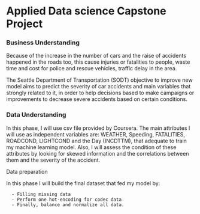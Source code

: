 # Applied Data science Capstone Project 

### Business Understanding 

Because of the increase in the number of cars and the raise of accidents happened in the roads too, this cause injuries or fatalities to people, waste time and cost for police and rescue vehicles, traffic delay in the area. 

The Seattle Department of Transportation (SODT) objective to improve new model aims to predict the severity of car accidents and main variables that strongly related to it, in order to help decisions based to make campaigns or improvements to decrease severe accidents based on certain conditions. 

 
### Data Understanding 

In this phase, I will use csv file provided by Coursera. The main attributes I will use as independent variables are: WEATHER, Speeding, FATALITIES, ROADCOND, LIGHTCOND and the Day (INCDTTM), that adequate to train my machine learning model. Also, I will assess the condition of these attributes by looking for skewed information and the correlations between them and the severity of the accident. 

Data preparation 

In this phase I will build the final dataset that fed my model by: 

      - Filling missing data  
      - Perform one hot-encoding for codec data  
      - Finally, balance and normalize all data. 
